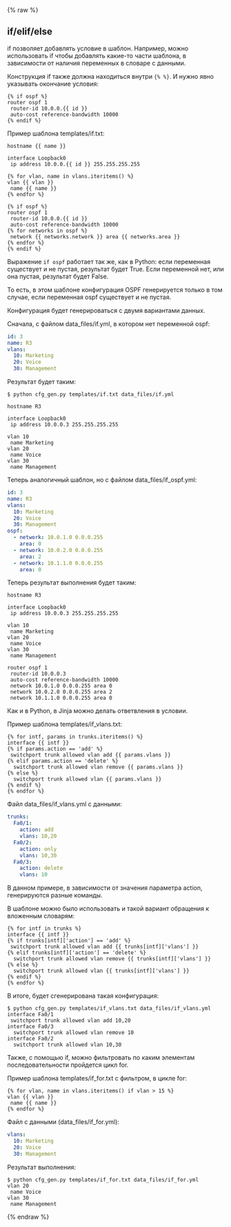 {% raw %}
##  if/elif/else

if позволяет добавлять условие в шаблон. Например, можно использовать if чтобы добавлять какие-то части шаблона, в зависимости от наличия переменных в словаре с данными.

Конструкция if также должна находиться внутри ```{% %}```.
И нужно явно указывать окончание условия:
```
{% if ospf %}
router ospf 1
 router-id 10.0.0.{{ id }}
 auto-cost reference-bandwidth 10000
{% endif %}
```

Пример шаблона templates/if.txt:
```
hostname {{ name }}

interface Loopback0
 ip address 10.0.0.{{ id }} 255.255.255.255

{% for vlan, name in vlans.iteritems() %}
vlan {{ vlan }}
 name {{ name }}
{% endfor %}

{% if ospf %}
router ospf 1
 router-id 10.0.0.{{ id }}
 auto-cost reference-bandwidth 10000
{% for networks in ospf %}
 network {{ networks.network }} area {{ networks.area }}
{% endfor %}
{% endif %}
```

Выражение ```if ospf``` работает так же, как в Python: если переменная существует и не пустая, результат будет True. Если переменной нет, или она пустая, результат будет False.

То есть, в этом шаблоне конфигурация OSPF генерируется только в том случае, если переменная ospf существует и не пустая.

Конфигурация будет генерироваться с двумя вариантами данных.

Сначала, с файлом data_files/if.yml, в котором нет переменной ospf:
```yml
id: 3
name: R3
vlans:
  10: Marketing
  20: Voice
  30: Management
```

Результат будет таким:
```
$ python cfg_gen.py templates/if.txt data_files/if.yml

hostname R3

interface Loopback0
 ip address 10.0.0.3 255.255.255.255

vlan 10
 name Marketing
vlan 20
 name Voice
vlan 30
 name Management

```


Теперь аналогичный шаблон, но с файлом data_files/if_ospf.yml:
```yml
id: 3
name: R3
vlans:
  10: Marketing
  20: Voice
  30: Management
ospf:
  - network: 10.0.1.0 0.0.0.255
    area: 0
  - network: 10.0.2.0 0.0.0.255
    area: 2
  - network: 10.1.1.0 0.0.0.255
    area: 0
```

Теперь результат выполнения будет таким:
```
hostname R3

interface Loopback0
 ip address 10.0.0.3 255.255.255.255

vlan 10
 name Marketing
vlan 20
 name Voice
vlan 30
 name Management

router ospf 1
 router-id 10.0.0.3
 auto-cost reference-bandwidth 10000
 network 10.0.1.0 0.0.0.255 area 0
 network 10.0.2.0 0.0.0.255 area 2
 network 10.1.1.0 0.0.0.255 area 0
```

Как и в Python, в Jinja можно делать ответвления в условии.

Пример шаблона templates/if_vlans.txt:
```
{% for intf, params in trunks.iteritems() %}
interface {{ intf }}
{% if params.action == 'add' %}
 switchport trunk allowed vlan add {{ params.vlans }}
{% elif params.action == 'delete' %}
  switchport trunk allowed vlan remove {{ params.vlans }}
{% else %}
  switchport trunk allowed vlan {{ params.vlans }}
{% endif %}
{% endfor %}
```

Файл data_files/if_vlans.yml с данными:
```yml
trunks:
  Fa0/1:
    action: add
    vlans: 10,20
  Fa0/2:
    action: only
    vlans: 10,30
  Fa0/3:
    action: delete
    vlans: 10
```

В данном примере, в зависимости от значения параметра action, генерируются разные команды.

В шаблоне можно было использовать и такой вариант обращения к вложенным словарям:
```
{% for intf in trunks %}
interface {{ intf }}
{% if trunks[intf]['action'] == 'add' %}
 switchport trunk allowed vlan add {{ trunks[intf]['vlans'] }}
{% elif trunks[intf]['action'] == 'delete' %}
  switchport trunk allowed vlan remove {{ trunks[intf]['vlans'] }}
{% else %}
  switchport trunk allowed vlan {{ trunks[intf]['vlans'] }}
{% endif %}
{% endfor %}
```

В итоге, будет сгенерирована такая конфигурация:
```
$ python cfg_gen.py templates/if_vlans.txt data_files/if_vlans.yml
interface Fa0/1
 switchport trunk allowed vlan add 10,20
interface Fa0/3
  switchport trunk allowed vlan remove 10
interface Fa0/2
  switchport trunk allowed vlan 10,30
```


Также, с помощью if, можно фильтровать по каким элементам последовательности пройдется цикл for.

Пример шаблона templates/if_for.txt с фильтром, в цикле for:
```
{% for vlan, name in vlans.iteritems() if vlan > 15 %}
vlan {{ vlan }}
 name {{ name }}
{% endfor %}
```

Файл с данными (data_files/if_for.yml):
```yml
vlans:
  10: Marketing
  20: Voice
  30: Management
```

Результат выполнения:
```
$ python cfg_gen.py templates/if_for.txt data_files/if_for.yml
vlan 20
 name Voice
vlan 30
 name Management
```

{% endraw %}
